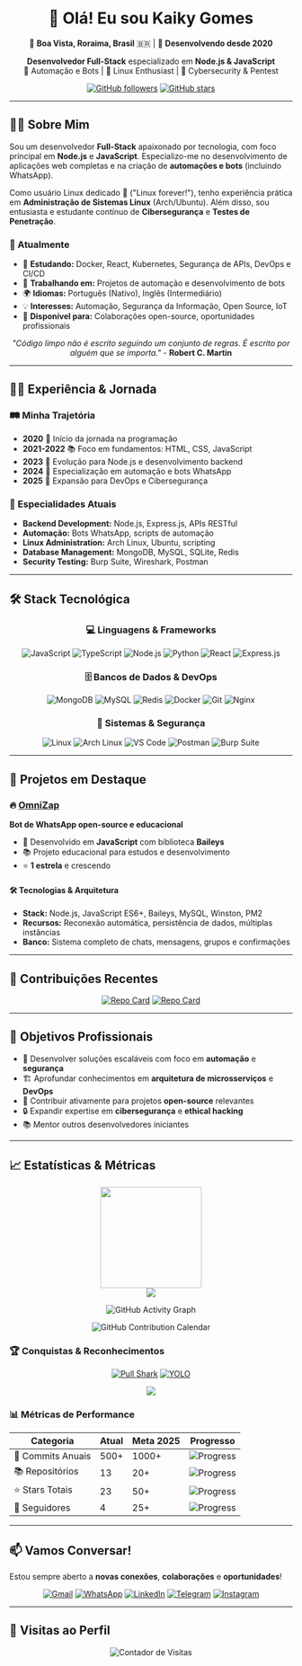<div align="center">

# 👋 Olá! Eu sou Kaiky Gomes

📍 **Boa Vista, Roraima, Brasil** 🇧🇷 | 🚀 **Desenvolvendo desde 2020**

**Desenvolvedor Full-Stack** especializado em **Node.js & JavaScript**  
🤖 Automação e Bots | 🐧 Linux Enthusiast | 🔐 Cybersecurity & Pentest

[![GitHub followers](https://img.shields.io/github/followers/kaikygr?style=social)](https://github.com/kaikygr)
[![GitHub stars](https://img.shields.io/github/stars/kaikygr?style=social)](https://github.com/kaikygr)

</div>

---

## 🧑‍💻 Sobre Mim

Sou um desenvolvedor **Full-Stack** apaixonado por tecnologia, com foco principal em **Node.js** e **JavaScript**. Especializo-me no desenvolvimento de aplicações web completas e na criação de **automações e bots** (incluindo WhatsApp). 

Como usuário Linux dedicado 🐧 ("Linux forever!"), tenho experiência prática em **Administração de Sistemas Linux** (Arch/Ubuntu). Além disso, sou entusiasta e estudante contínuo de **Cibersegurança** e **Testes de Penetração**.

### 🎯 Atualmente

- 🌱 **Estudando:** Docker, React, Kubernetes, Segurança de APIs, DevOps e CI/CD
- 🔭 **Trabalhando em:** Projetos de automação e desenvolvimento de bots
- 🌍 **Idiomas:** Português (Nativo), Inglês (Intermediário)
- 💡 **Interesses:** Automação, Segurança da Informação, Open Source, IoT
- 🤝 **Disponível para:** Colaborações open-source, oportunidades profissionais

<div align="center">

*"Código limpo não é escrito seguindo um conjunto de regras. É escrito por alguém que se importa."* - **Robert C. Martin**

</div>

---

## 👨‍💼 Experiência & Jornada

### 🛤️ Minha Trajetória
- **2020** 🚀 Início da jornada na programação
- **2021-2022** 📚 Foco em fundamentos: HTML, CSS, JavaScript
- **2023** 🌱 Evolução para Node.js e desenvolvimento backend
- **2024** 🤖 Especialização em automação e bots WhatsApp
- **2025** 🔐 Expansão para DevOps e Cibersegurança

### 🎯 Especialidades Atuais
- **Backend Development:** Node.js, Express.js, APIs RESTful
- **Automação:** Bots WhatsApp, scripts de automação
- **Linux Administration:** Arch Linux, Ubuntu, scripting
- **Database Management:** MongoDB, MySQL, SQLite, Redis
- **Security Testing:** Burp Suite, Wireshark, Postman

---

## 🛠️ Stack Tecnológica

<div align="center">

### 💻 Linguagens & Frameworks
![JavaScript](https://img.shields.io/badge/JavaScript-F7DF1E?style=for-the-badge&logo=javascript&logoColor=black)
![TypeScript](https://img.shields.io/badge/TypeScript-007ACC?style=for-the-badge&logo=typescript&logoColor=white)
![Node.js](https://img.shields.io/badge/Node.js-339933?style=for-the-badge&logo=nodedotjs&logoColor=white)
![Python](https://img.shields.io/badge/Python-3776AB?style=for-the-badge&logo=python&logoColor=white)
![React](https://img.shields.io/badge/React-20232A?style=for-the-badge&logo=react&logoColor=61DAFB)
![Express.js](https://img.shields.io/badge/Express.js-404D59?style=for-the-badge)

### 🗄️ Bancos de Dados & DevOps
![MongoDB](https://img.shields.io/badge/MongoDB-47A248?style=for-the-badge&logo=mongodb&logoColor=white)
![MySQL](https://img.shields.io/badge/MySQL-4479A1?style=for-the-badge&logo=mysql&logoColor=white)
![Redis](https://img.shields.io/badge/Redis-DC382D?style=for-the-badge&logo=redis&logoColor=white)
![Docker](https://img.shields.io/badge/Docker-2496ED?style=for-the-badge&logo=docker&logoColor=white)
![Git](https://img.shields.io/badge/Git-F05032?style=for-the-badge&logo=git&logoColor=white)
![Nginx](https://img.shields.io/badge/Nginx-009639?style=for-the-badge&logo=nginx&logoColor=white)

### 🐧 Sistemas & Segurança
![Linux](https://img.shields.io/badge/Linux-FCC624?style=for-the-badge&logo=linux&logoColor=black)
![Arch Linux](https://img.shields.io/badge/Arch_Linux-1793D1?style=for-the-badge&logo=archlinux&logoColor=white)
![VS Code](https://img.shields.io/badge/VS_Code-007ACC?style=for-the-badge&logo=visualstudiocode&logoColor=white)
![Postman](https://img.shields.io/badge/Postman-FF6C37?style=for-the-badge&logo=postman&logoColor=white)
![Burp Suite](https://img.shields.io/badge/Burp_Suite-FF6633?style=for-the-badge&logo=burpsuite&logoColor=white)

</div>

---

## 🚀 Projetos em Destaque

### 🔥 [OmniZap](https://github.com/Kaikygr/omnizap)
**Bot de WhatsApp open-source e educacional**
- 🤖 Desenvolvido em **JavaScript** com biblioteca **Baileys**
- 📚 Projeto educacional para estudos e desenvolvimento
- ⭐ **1 estrela** e crescendo

#### 🛠️ Tecnologias & Arquitetura
- **Stack:** Node.js, JavaScript ES6+, Baileys, MySQL, Winston, PM2
- **Recursos:** Reconexão automática, persistência de dados, múltiplas instâncias
- **Banco:** Sistema completo de chats, mensagens, grupos e confirmações

---

## 🌟 Contribuições Recentes

<div align="center">
  
[![Repo Card](https://github-readme-stats.vercel.app/api/pin/?username=kaikygr&repo=omnizap&theme=radical&hide_border=true)](https://github.com/Kaikygr/omnizap)
[![Repo Card](https://github-readme-stats.vercel.app/api/pin/?username=kaikygr&repo=omnizap-site&theme=radical&hide_border=true)](https://github.com/Kaikygr/omnizap-site)

</div>

---

## 🎯 Objetivos Profissionais

- 🚀 Desenvolver soluções escaláveis com foco em **automação** e **segurança**
- 🏗️ Aprofundar conhecimentos em **arquitetura de microsserviços** e **DevOps**
- 🌟 Contribuir ativamente para projetos **open-source** relevantes
- 🔒 Expandir expertise em **cibersegurança** e **ethical hacking**
- 📚 Mentor outros desenvolvedores iniciantes

---

## 📈 Estatísticas & Métricas

<div align="center">
  <img height="180em" src="https://github-readme-stats.vercel.app/api/top-langs/?username=kaikygr&layout=compact&langs_count=8&theme=radical&hide_border=true" />
</div>

<div align="center">
  <img src="https://github-readme-streak-stats.herokuapp.com/?user=kaikygr&theme=radical&hide_border=true" />
</div>

<div align="center">

![GitHub Activity Graph](https://github-readme-activity-graph.vercel.app/graph?username=kaikygr&theme=dracula&hide_border=true)

![GitHub Contribution Calendar](http://github-profile-summary-cards.vercel.app/api/cards/profile-details?username=kaikygr&theme=dracula)

</div>

### 🏆 Conquistas & Reconhecimentos
<div align="center">
  
[![Pull Shark](https://img.shields.io/badge/Pull%20Shark%20x2-FF6B35?style=for-the-badge&logo=github&logoColor=white)](https://github.com/kaikygr) [![YOLO](https://img.shields.io/badge/YOLO-00D4AA?style=for-the-badge&logo=github&logoColor=white)](https://github.com/kaikygr)

<img src="https://github-profile-trophy.vercel.app/?username=kaikygr&theme=dracula&no-frame=true&no-bg=true&margin-w=15" />

</div>

### 📊 Métricas de Performance

<div align="center">

| Categoria | Atual | Meta 2025 | Progresso |
|-----------|-------|-----------|-----------|
| 📝 Commits Anuais | 500+ | 1000+ | ![Progress](https://img.shields.io/badge/-50%25-yellow?style=flat-square) |
| 📚 Repositórios | 13 | 20+ | ![Progress](https://img.shields.io/badge/-65%25-yellowgreen?style=flat-square) |
| ⭐ Stars Totais | 23 | 50+ | ![Progress](https://img.shields.io/badge/-46%25-yellow?style=flat-square) |
| 👥 Seguidores | 4 | 25+ | ![Progress](https://img.shields.io/badge/-16%25-orange?style=flat-square) |

</div>

---

## 📫 Vamos Conversar!

Estou sempre aberto a **novas conexões**, **colaborações** e **oportunidades**!

<div align="center">

[![Gmail](https://img.shields.io/badge/Gmail-D14836?style=for-the-badge&logo=gmail&logoColor=white)](mailto:kaikygomesribeiroof@gmail.com)
[![WhatsApp](https://img.shields.io/badge/WhatsApp-25D366?style=for-the-badge&logo=whatsapp&logoColor=white)](https://wa.me/5595991264582)
[![LinkedIn](https://img.shields.io/badge/LinkedIn-0077B5?style=for-the-badge&logo=linkedin&logoColor=white)](https://www.linkedin.com/in/kaiky-gomes/)
[![Telegram](https://img.shields.io/badge/Telegram-2CA5E0?style=for-the-badge&logo=telegram&logoColor=white)](https://t.me/kaikygr)
[![Instagram](https://img.shields.io/badge/Instagram-E4405F?style=for-the-badge&logo=instagram&logoColor=white)](https://www.instagram.com/kaikygr/)

</div>

---

## 👀 Visitas ao Perfil

<div align="center">
  
![Contador de Visitas](https://komarev.com/ghpvc/?username=kaikygr&color=blueviolet&style=flat-square&label=Visitas+ao+Perfil)

</div>


